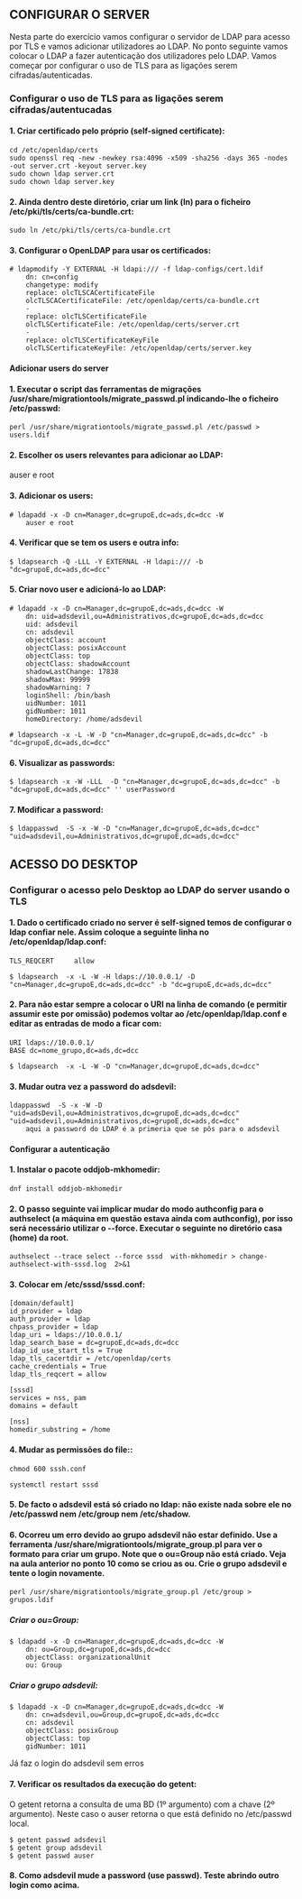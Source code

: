## CONFIGURAR O SERVER
Nesta parte do exercício vamos configurar o servidor de LDAP para acesso por TLS e vamos adicionar utilizadores ao LDAP. No ponto seguinte vamos colocar o LDAP a fazer autenticação dos utilizadores pelo LDAP.
Vamos começar por configurar o uso de TLS para as ligações serem cifradas/autenticadas.

### Configurar o uso de TLS para as ligações serem cifradas/autentucadas

#### 1. Criar certificado pelo próprio (self-signed certificate):

	cd /etc/openldap/certs
	sudo openssl req -new -newkey rsa:4096 -x509 -sha256 -days 365 -nodes -out server.crt -keyout server.key
	sudo chown ldap server.crt
	sudo chown ldap server.key

#### 2. Ainda dentro deste diretório, criar um link (ln) para o ficheiro /etc/pki/tls/certs/ca-bundle.crt:

	sudo ln /etc/pki/tls/certs/ca-bundle.crt

#### 3. Configurar o OpenLDAP para usar os certificados:

	# ldapmodify -Y EXTERNAL -H ldapi:/// -f ldap-configs/cert.ldif
		dn: cn=config
		changetype: modify
		replace: olcTLSCACertificateFile
		olcTLSCACertificateFile: /etc/openldap/certs/ca-bundle.crt
		-
		replace: olcTLSCertificateFile
		olcTLSCertificateFile: /etc/openldap/certs/server.crt
		-
		replace: olcTLSCertificateKeyFile
		olcTLSCertificateKeyFile: /etc/openldap/certs/server.key


#### Adicionar users do server

#### 1. Executar o script das ferramentas de migrações /usr/share/migrationtools/migrate_passwd.pl indicando-lhe o ficheiro /etc/passwd:

	perl /usr/share/migrationtools/migrate_passwd.pl /etc/passwd > users.ldif

#### 2. Escolher os users relevantes para adicionar ao LDAP:
auser e root

#### 3. Adicionar os users:

	# ldapadd -x -D cn=Manager,dc=grupoE,dc=ads,dc=dcc -W 
		auser e root

#### 4. Verificar que se tem os users e outra info:

	$ ldapsearch -Q -LLL -Y EXTERNAL -H ldapi:/// -b "dc=grupoE,dc=ads,dc=dcc"

#### 5. Criar novo user e adicioná-lo ao LDAP:

	# ldapadd -x -D cn=Manager,dc=grupoE,dc=ads,dc=dcc -W
		dn: uid=adsdevil,ou=Administrativos,dc=grupoE,dc=ads,dc=dcc
		uid: adsdevil
		cn: adsdevil
		objectClass: account
		objectClass: posixAccount
		objectClass: top
		objectClass: shadowAccount
		shadowLastChange: 17838
		shadowMax: 99999
		shadowWarning: 7
		loginShell: /bin/bash
		uidNumber: 1011
		gidNumber: 1011
		homeDirectory: /home/adsdevil
	
	# ldapsearch -x -L -W -D "cn=Manager,dc=grupoE,dc=ads,dc=dcc" -b "dc=grupoE,dc=ads,dc=dcc"

#### 6. Visualizar as passwords:

	$ ldapsearch -x -W -LLL  -D "cn=Manager,dc=grupoE,dc=ads,dc=dcc" -b "dc=grupoE,dc=ads,dc=dcc" '' userPassword

#### 7. Modificar a password:

	$ ldappasswd  -S -x -W -D "cn=Manager,dc=grupoE,dc=ads,dc=dcc" "uid=adsdevil,ou=Administrativos,dc=grupoE,dc=ads,dc=dcc"


## ACESSO DO DESKTOP

### Configurar o acesso pelo Desktop ao LDAP do server usando o TLS

#### 1. Dado o certificado criado no server é self-signed temos de configurar o ldap confiar nele. Assim coloque a seguinte linha no /etc/openldap/ldap.conf:
	TLS_REQCERT     allow
		
	$ ldapsearch  -x -L -W -H ldaps://10.0.0.1/ -D "cn=Manager,dc=grupoE,dc=ads,dc=dcc" -b "dc=grupoE,dc=ads,dc=dcc"

#### 2. Para não estar sempre a colocar o URI na linha de comando (e permitir assumir este por omissão) podemos voltar ao /etc/openldap/ldap.conf e editar as entradas de modo a ficar com:
	URI ldaps://10.0.0.1/
	BASE dc=nome_grupo,dc=ads,dc=dcc
	
	$ ldapsearch  -x -L -W -D "cn=Manager,dc=grupoE,dc=ads,dc=dcc"

#### 3. Mudar outra vez a password do adsdevil:

	ldappasswd  -S -x -W -D "uid=adsDevil,ou=Administrativos,dc=grupoE,dc=ads,dc=dcc" "uid=adsdevil,ou=Administrativos,dc=grupoE,dc=ads,dc=dcc"
		aqui a password do LDAP é a primeria que se pôs para o adsdevil


#### Configurar a autenticação

#### 1. Instalar o pacote oddjob-mkhomedir:

	dnf install oddjob-mkhomedir

#### 2. O passo seguinte vai implicar mudar do modo authconfig para o authselect (a máquina em questão estava ainda com authconfig), por isso será necessário utilizar o --force. Executar o seguinte no diretório casa (home) da root.
	
	authselect --trace select --force sssd  with-mkhomedir > change-authselect-with-sssd.log  2>&1

#### 3. Colocar em /etc/sssd/sssd.conf:

	[domain/default]
	id_provider = ldap
	auth_provider = ldap
	chpass_provider = ldap
	ldap_uri = ldaps://10.0.0.1/
	ldap_search_base = dc=grupoE,dc=ads,dc=dcc
	ldap_id_use_start_tls = True
	ldap_tls_cacertdir = /etc/openldap/certs
	cache_credentials = True
	ldap_tls_reqcert = allow

	[sssd]
	services = nss, pam
	domains = default

	[nss]
	homedir_substring = /home

#### 4. Mudar as permissões do file::

	chmod 600 sssh.conf

	systemctl restart sssd

#### 5. De facto o adsdevil está só criado no ldap: não existe nada sobre ele no /etc/passwd nem /etc/group nem /etc/shadow.

#### 6. Ocorreu um erro devido ao grupo adsdevil não estar definido. Use a ferramenta /usr/share/migrationtools/migrate_group.pl para ver o formato para criar um grupo. Note que o ou=Group não está criado. Veja na aula anterior no ponto 10 como se criou as ou. Crie o grupo adsdevil e tente o login novamente.
	perl /usr/share/migrationtools/migrate_group.pl /etc/group > grupos.ldif
	
##### Criar o ou=Group:

	$ ldapadd -x -D cn=Manager,dc=grupoE,dc=ads,dc=dcc -W
		dn: ou=Group,dc=grupoE,dc=ads,dc=dcc
		objectClass: organizationalUnit
		ou: Group
	
##### Criar o grupo adsdevil:

	$ ldapadd -x -D cn=Manager,dc=grupoE,dc=ads,dc=dcc -W
		dn: cn=adsdevil,ou=Group,dc=grupoE,dc=ads,dc=dcc
		cn: adsdevil
		objectClass: posixGroup
		objectClass: top
		gidNumber: 1011

Já faz o login do adsdevil sem erros

#### 7. Verificar os resultados da execução do getent:
O getent retorna a consulta de uma BD (1º argumento) com a chave (2º argumento). Neste caso o auser retorna o que está definido no /etc/passwd local.

	$ getent passwd adsdevil
	$ getent group adsdevil
	$ getent passwd auser 

#### 8. Como adsdevil mude a password (use passwd). Teste abrindo outro login como acima.
